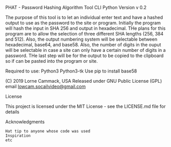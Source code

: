 
PHAT  - Password Hashing Algorithm Tool
CLI Python Version
v 0.2

The purpose of this tool is to let an individual enter text and have a hashed
output to use as the password to the site or program. Initially the program
will hash the input in SHA 256 and output in hexadecimal. THe plans for this
program are to allow the selection of three different SHA lengths (256, 384
and 512). Also, the output numbering system will be selectable between
hexadecimal, base64, and base58. Also, the number of digits in the ouput
will be selectable in case a site can only have a certain number of digits
in a password. THe last step will be for the output to be copied to the
clipboard so if can be pasted into the program or site.

Required to use:
Python3
Python3-tk
Use pip to install base58

(C) 2019 Lorne Cammack, USA
Released under GNU Public License (GPL)
email lowcam.socailvideo@gmail.com


License

This project is licensed under the MIT License - see the LICENSE.md file for details

Acknowledgments

    Hat tip to anyone whose code was used
    Inspiration
    etc
